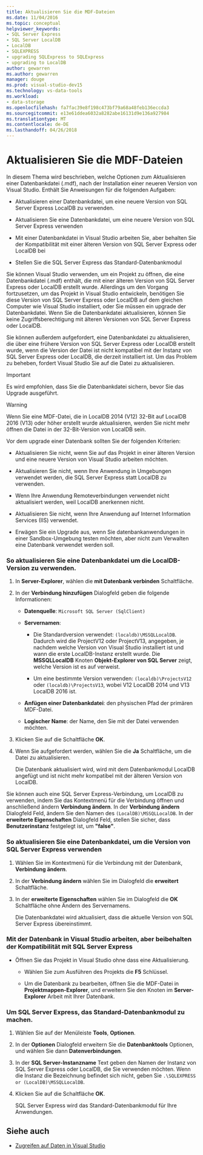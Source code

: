 ```yaml
---
title: Aktualisieren Sie die MDF-Dateien
ms.date: 11/04/2016
ms.topic: conceptual
helpviewer_keywords:
- SQL Server Express
- SQL Server LocalDB
- LocalDB
- SQLEXPRESS
- upgrading SQLExpress to SQLExpress
- upgrading to LocalDB
author: gewarren
ms.author: gewarren
manager: douge
ms.prod: visual-studio-dev15
ms.technology: vs-data-tools
ms.workload:
- data-storage
ms.openlocfilehash: fa7fac39e8f198c473bf79a68a48feb136eccda3
ms.sourcegitcommit: e13e61ddea6032a8282abe16131d9e136a927984
ms.translationtype: MT
ms.contentlocale: de-DE
ms.lasthandoff: 04/26/2018
---
```

# <a name="upgrade-mdf-files"></a>Aktualisieren Sie die MDF-Dateien

In diesem Thema wird beschrieben, welche Optionen zum Aktualisieren einer Datenbankdatei (.mdf), nach der Installation einer neueren Version von Visual Studio. Enthält Sie Anweisungen für die folgenden Aufgaben:

- Aktualisieren einer Datenbankdatei, um eine neuere Version von SQL Server Express LocalDB zu verwenden.

- Aktualisieren Sie eine Datenbankdatei, um eine neuere Version von SQL Server Express verwenden

- Mit einer Datenbankdatei in Visual Studio arbeiten Sie, aber behalten Sie der Kompatibilität mit einer älteren Version von SQL Server Express oder LocalDB bei

- Stellen Sie die SQL Server Express das Standard-Datenbankmodul

Sie können Visual Studio verwenden, um ein Projekt zu öffnen, die eine Datenbankdatei (.mdf) enthält, die mit einer älteren Version von SQL Server Express oder LocalDB erstellt wurde. Allerdings um den Vorgang fortzusetzen, um das Projekt in Visual Studio entwickeln, benötigen Sie diese Version von SQL Server Express oder LocalDB auf dem gleichen Computer wie Visual Studio installiert, oder Sie müssen ein upgrade der Datenbankdatei. Wenn Sie die Datenbankdatei aktualisieren, können Sie keine Zugriffsberechtigung mit älteren Versionen von SQL Server Express oder LocalDB.

Sie können außerdem aufgefordert, eine Datenbankdatei zu aktualisieren, die über eine frühere Version von SQL Server Express oder LocalDB erstellt wurde, wenn die Version der Datei ist nicht kompatibel mit der Instanz von SQL Server Express oder LocalDB, die derzeit installiert ist. Um das Problem zu beheben, fordert Visual Studio Sie auf die Datei zu aktualisieren.

> [!IMPORTANT]
> Es wird empfohlen, dass Sie die Datenbankdatei sichern, bevor Sie das Upgrade ausgeführt.

> [!WARNING]
> Wenn Sie eine MDF-Datei, die in LocalDB 2014 (V12) 32-Bit auf LocalDB 2016 (V13) oder höher erstellt wurde aktualisieren, werden Sie nicht mehr öffnen die Datei in der 32-Bit-Version von LocalDB sein.

Vor dem upgrade einer Datenbank sollten Sie der folgenden Kriterien:

-   Aktualisieren Sie nicht, wenn Sie auf das Projekt in einer älteren Version und eine neuere Version von Visual Studio arbeiten möchten.

-   Aktualisieren Sie nicht, wenn Ihre Anwendung in Umgebungen verwendet werden, die SQL Server Express statt LocalDB zu verwenden.

-   Wenn Ihre Anwendung Remoteverbindungen verwendet nicht aktualisiert werden, weil LocalDB anerkennen nicht.

-   Aktualisieren Sie nicht, wenn Ihre Anwendung auf Internet Information Services (IIS) verwendet.

-   Erwägen Sie ein Upgrade aus, wenn Sie datenbankanwendungen in einer Sandbox-Umgebung testen möchten, aber nicht zum Verwalten eine Datenbank verwendet werden soll.

### <a name="to-upgrade-a-database-file-to-use-the-localdb-version"></a>So aktualisieren Sie eine Datenbankdatei um die LocalDB-Version zu verwenden.

1.  In **Server-Explorer**, wählen die **mit Datenbank verbinden** Schaltfläche.

2.  In der **Verbindung hinzufügen** Dialogfeld geben die folgende Informationen:

    -   **Datenquelle**: `Microsoft SQL Server (SqlClient)`

    -   **Servernamen**:

        -   Die Standardversion verwendet: `(localdb)\MSSQLLocalDB`.  Dadurch wird die ProjectV12 oder ProjectV13, angegeben, je nachdem welche Version von Visual Studio installiert ist und wann die erste LocalDB-Instanz erstellt wurde. Die **MSSQLLocalDB** Knoten **Objekt-Explorer von SQL Server** zeigt, welche Version ist es auf verweist.

        -   Um eine bestimmte Version verwenden: `(localdb)\ProjectsV12` oder `(localdb)\ProjectsV13`, wobei V12 LocalDB 2014 und V13 LocalDB 2016 ist.

    -   **Anfügen einer Datenbankdatei**: den physischen Pfad der primären MDF-Datei.

    -   **Logischer Name**: der Name, den Sie mit der Datei verwenden möchten.

3.  Klicken Sie auf die Schaltfläche **OK**.

4.  Wenn Sie aufgefordert werden, wählen Sie die **Ja** Schaltfläche, um die Datei zu aktualisieren.

    Die Datenbank aktualisiert wird, wird mit dem Datenbankmodul LocalDB angefügt und ist nicht mehr kompatibel mit der älteren Version von LocalDB.

Sie können auch eine SQL Server Express-Verbindung, um LocalDB zu verwenden, indem Sie das Kontextmenü für die Verbindung öffnen und anschließend ändern **Verbindung ändern**. In der **Verbindung ändern** Dialogfeld Feld, ändern Sie den Namen des `(LocalDB)\MSSQLLocalDB`. In der **erweiterte Eigenschaften** Dialogfeld Feld, stellen Sie sicher, dass **Benutzerinstanz** festgelegt ist, um **"false"**.

### <a name="to-upgrade-a-database-file-to-use-the-sql-server-express-version"></a>So aktualisieren Sie eine Datenbankdatei, um die Version von SQL Server Express verwenden

1.  Wählen Sie im Kontextmenü für die Verbindung mit der Datenbank, **Verbindung ändern**.

2.  In der **Verbindung ändern** wählen Sie im Dialogfeld die **erweitert** Schaltfläche.

3.  In der **erweiterte Eigenschaften** wählen Sie im Dialogfeld die **OK** Schaltfläche ohne Ändern des Servernamens.

    Die Datenbankdatei wird aktualisiert, dass die aktuelle Version von SQL Server Express übereinstimmt.

### <a name="to-work-with-the-database-in-visual-studio-but-retain-compatibility-with-sql-server-express"></a>Mit der Datenbank in Visual Studio arbeiten, aber beibehalten der Kompatibilität mit SQL Server Express

-   Öffnen Sie das Projekt in Visual Studio ohne dass eine Aktualisierung.

    -   Wählen Sie zum Ausführen des Projekts die **F5** Schlüssel.

    -   Um die Datenbank zu bearbeiten, öffnen Sie die MDF-Datei in **Projektmappen-Explorer**, und erweitern Sie den Knoten im **Server-Explorer** Arbeit mit Ihrer Datenbank.

### <a name="to-make-sql-server-express-the-default-database-engine"></a>Um SQL Server Express, das Standard-Datenbankmodul zu machen.

1.  Wählen Sie auf der Menüleiste **Tools**, **Optionen**.

2.  In der **Optionen** Dialogfeld erweitern Sie die **Datenbanktools** Optionen, und wählen Sie dann **Datenverbindungen**.

3.  In der **SQL Server-Instanzname** Text geben den Namen der Instanz von SQL Server Express oder LocalDB, die Sie verwenden möchten. Wenn die Instanz die Bezeichnung befindet sich nicht, geben Sie `.\SQLEXPRESS or (LocalDB)\MSSQLLocalDB`.

4.  Klicken Sie auf die Schaltfläche **OK**.

    SQL Server Express wird das Standard-Datenbankmodul für Ihre Anwendungen.

## <a name="see-also"></a>Siehe auch

- [Zugreifen auf Daten in Visual Studio](accessing-data-in-visual-studio.md)
